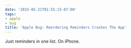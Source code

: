 ```yaml
---
date: '2015-05-21T01:55:15-07:00'
tags:
- apple
- bug
title: 'Apple Bug: Reordering Reminders Crashes The App'
---
```


Just reminders in one list. On iPhone.

